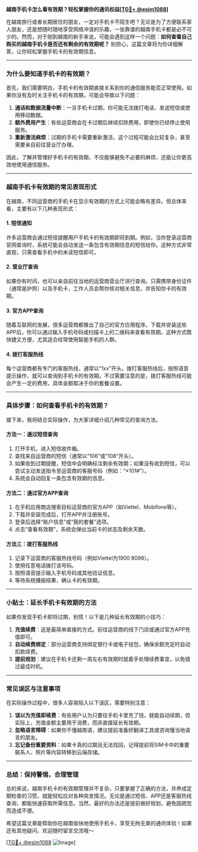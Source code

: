 **越南手机卡怎么看有效期？轻松掌握你的通讯权益[[TG💪+ @esim1088](https://t.me/s/esim1088)]**

在越南旅行或者长期居住的朋友，一定对手机卡不陌生吧？无论是为了方便联系家人朋友，还是想随时随地享受网络冲浪的乐趣，一张靠谱的越南手机卡都是必不可少的。然而，对于刚到越南的新手来说，可能会遇到这样一个问题：**如何查看自己购买的越南手机卡是否还有剩余的有效期呢？** 别担心，这篇文章将为你详细解答，让你轻松掌握手机卡的有效期信息。

---

### **为什么要知道手机卡的有效期？**

首先，我们需要明白，手机卡的有效期直接关系到你的通信服务能否正常使用。如果你没有及时关注手机卡的有效期，可能会导致以下问题：

1. **通话和数据流量中断**：一旦手机卡过期，你可能无法拨打电话、发送短信或使用移动数据。
2. **额外费用产生**：有些运营商会在卡过期后继续扣除费用，即使你已经停止使用服务。
3. **重新激活麻烦**：过期的手机卡需要重新激活，这个过程可能会比较复杂，甚至需要亲自前往营业厅办理。

因此，了解并管理好手机卡的有效期，不仅能够避免不必要的麻烦，还能让你更高效地使用通信服务。

---

### **越南手机卡有效期的常见表现形式**

在越南，不同运营商的手机卡在显示有效期的方式上可能会略有差异。但总体来看，主要有以下几种表现形式：

#### **1. 短信通知**
许多运营商会通过短信提醒用户手机卡的有效期即将到期。例如，当你登录运营商官网查询时，系统可能会自动发送一条包含有效期信息的短信给你。这种方式非常直观，只需查看手机中的未读短信即可。

#### **2. 营业厅查询**
如果你有时间，也可以亲自前往当地的运营商营业厅进行查询。只需携带身份证件（通常是护照）以及手机卡，工作人员会帮你核对相关信息，并告知你卡的有效期。

#### **3. 官方APP查询**
随着互联网的发展，很多运营商都推出了自己的官方应用程序。下载并安装这些APP后，你可以通过输入手机号码或扫描卡上的二维码来查看有效期。这种方式既快捷又方便，尤其适合经常使用智能手机的人群。

#### **4. 拨打客服热线**
每个运营商都有专门的客服热线，通常以“1xx”开头。拨打客服热线后，按照语音提示操作，就可以查询到手机卡的有效期。不过需要注意的是，拨打客服热线可能会产生一定的费用，具体金额取决于你的套餐设置。

---

### **具体步骤：如何查看手机卡的有效期？**

接下来，我将结合实际操作，为大家详细介绍几种常见的查询方法。

#### **方法一：通过短信查询**
1. 打开手机，进入短信收件箱。
2. 查找来自运营商的短信（通常以“106”或“108”开头）。
3. 如果收到过期提醒，短信中会明确标注剩余有效期；如果没有收到短信，可以尝试主动发送指令至运营商的客服号码（例如：“*101#”）。
4. 系统会自动回复一条包含有效期的信息。

#### **方法二：通过官方APP查询**
1. 在手机应用商店搜索目标运营商的官方APP（如Viettel、Mobifone等）。
2. 下载并安装完成后，打开APP并注册账号。
3. 登录后选择“账户信息”或“我的套餐”选项。
4. 点击“查看有效期”，系统会弹出当前卡的状态及剩余天数。

#### **方法三：拨打客服热线**
1. 记录下运营商的客服热线号码（例如Viettel为1900 8098）。
2. 使用任意电话拨打该号码。
3. 按照语音提示输入手机号码或其他验证信息。
4. 等待系统播报结果，确认卡的有效期。

---

### **小贴士：延长手机卡有效期的方法**

如果你发现手机卡即将过期，别慌！以下是几种延长有效期的小技巧：

1. **充值续费**：这是最简单直接的方式。前往运营商的线下门店或通过官方APP充值即可。
2. **自动续费绑定**：部分运营商支持绑定银行卡或电子钱包，确保余额充足时自动扣款续费。
3. **提前规划**：建议在手机卡还剩一周左右有效期时就着手处理续费事宜，以免错过最佳时机。

---

### **常见误区与注意事项**

在实际操作过程中，很多人容易陷入以下误区，需要特别注意：

1. **误以为充值即续费**：有些用户认为只要往手机卡里充了钱，就能自动续期，但实际上，充值金额主要用于消费，而非直接延长有效期。
2. **忽略语言障碍**：如果你不懂越南语，建议提前准备好翻译工具或咨询懂当地语言的朋友。
3. **忘记备份重要资料**：如果卡真的过期且无法找回，记得提前将SIM卡中的重要联系人、照片等内容转移到云端存储。

---

### **总结：保持警惕，合理管理**

总的来说，越南手机卡的有效期管理并不复杂，只要掌握了正确的方法，并养成定期检查的习惯，就能轻松应对各种突发情况。无论是通过短信、APP还是客服热线查询，都能快速获取所需信息。当然，最好的办法还是提前做好规划，避免因疏忽而造成不便。

希望这篇文章能帮助你在越南愉快地使用手机卡，享受无拘无束的通讯体验！如果还有其他疑问，欢迎随时留言交流哦～

[[TG💪+ @esim1088](https://t.me/s/esim1088) ![Image](https://i.postimg.cc/4NQfJmqS/Snipaste-2025-05-13-00-14-12.png)]